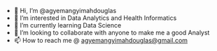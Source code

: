 - 👋 Hi, I’m @agyemangyimahdouglas
- 👀 I’m interested in Data Analytics and Health Informatics
- 🌱 I’m currently learning Data Science 
- 💞️ I’m looking to collaborate with anyone to make me a good Analyst 
- 📫 How to reach me @ agyemangyimahdouglas@gmail.com

<!---
agyemangyimahdouglas/agyemangyimahdouglas is a ✨ special ✨ repository because its `README.md` (this file) appears on your GitHub profile.
You can click the Preview link to take a look at your changes.
--->

